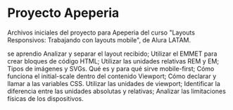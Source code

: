 # Proyecto Apeperia

Archivos iniciales del proyecto para Apeperia del curso "Layouts Responsivos: Trabajando con layouts mobile", de Alura LATAM.

se aprendio
Analizar y separar el layout recibido;
Utilizar el EMMET para crear bloques de código HTML;
Utilizar las unidades relativas REM y EM;
Tipos de imágenes y SVGs.
Qué es y para qué sirve mobile-first;
Cómo funciona el initial-scale dentro del contenido Viewport;
Cómo declarar y llamar a las variables CSS.
Utilizar las unidades de viewport;
Identificar la diferencia entre las unidades absolutas y relativas;
Analizar las limitaciones físicas de los dispositivos.